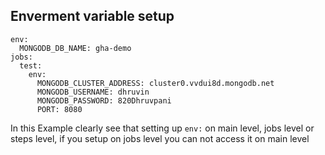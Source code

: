 ## Enverment variable setup

```
env:
  MONGODB_DB_NAME: gha-demo
jobs:
  test:
    env:
      MONGODB_CLUSTER_ADDRESS: cluster0.vvdui8d.mongodb.net
      MONGODB_USERNAME: dhruvin
      MONGODB_PASSWORD: 820Dhruvpani
      PORT: 8080
```

In this Example clearly see that setting up `env:` on main level, jobs level or steps level, if you setup on jobs level you can not access it on main level